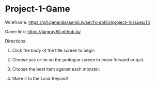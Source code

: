 # Project-1-Game

Wireframe:
https://git.generalassemb.ly/seirfx-dahlia/project-1/issues/14

Game link:
https://jargray85.github.io/

Directions: 

1. Click the body of the title screen to begin

2. Choose yes or no on the prologue screen to move forward or quit.

3. Choose the best item against each monster.

4. Make it to the Land Beyond!
